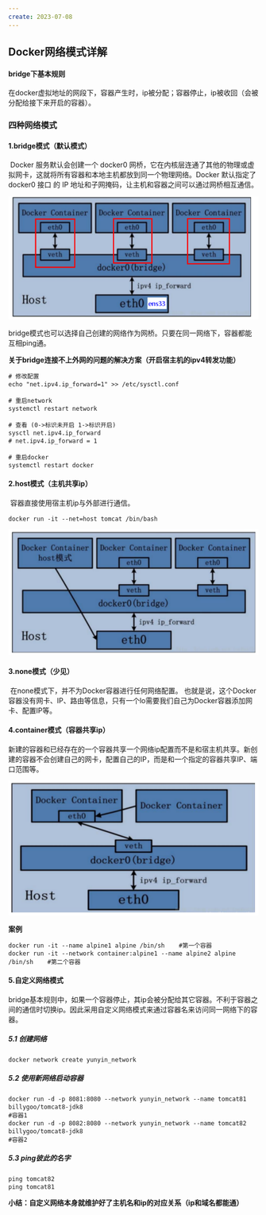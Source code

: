 ```yaml
---
create: 2023-07-08
---
```

## Docker网络模式详解

#### bridge下基本规则

​	在docker虚拟地址的网段下，容器产生时，ip被分配；容器停止，ip被收回（会被分配给接下来开启的容器）。

### 四种网络模式

#### 1.bridge模式（默认模式）

​	Docker 服务默认会创建一个 docker0 网桥，它在内核层连通了其他的物理或虚拟网卡，这就将所有容器和本地主机都放到同一个物理网络。Docker 默认指定了 docker0 接口 的 IP 地址和子网掩码，让主机和容器之间可以通过网桥相互通信。

![image-20230425102844915](assets/image-20230425102844915.png)

​	bridge模式也可以选择自己创建的网络作为网桥。只要在同一网络下，容器都能互相ping通。

**关于bridge连接不上外网的问题的解决方案（开启宿主机的ipv4转发功能）**

```shell
# 修改配置
echo "net.ipv4.ip_forward=1" >> /etc/sysctl.conf

# 重启network
systemctl restart network

# 查看 (0->标识未开启 1->标识开启)
sysctl net.ipv4.ip_forward
# net.ipv4.ip_forward = 1

# 重启docker
systemctl restart docker
```

#### 2.host模式（主机共享ip）

​	容器直接使用宿主机ip与外部进行通信。	

```shell
docker run -it --net=host tomcat /bin/bash
```

![image-20230425104131859](assets/image-20230425104131859.png)

#### 3.none模式（少见）

​	在none模式下，并不为Docker容器进行任何网络配置。 也就是说，这个Docker容器没有网卡、IP、路由等信息，只有一个lo需要我们自己为Docker容器添加网卡、配置IP等。

#### 4.container模式（容器共享ip）

​	新建的容器和已经存在的一个容器共享一个网络ip配置而不是和宿主机共享。新创建的容器不会创建自己的网卡，配置自己的IP，而是和一个指定的容器共享IP、端口范围等。

![image-20230425104402069](assets/image-20230425104402069.png)

**案例**

```shell
docker run -it --name alpine1 alpine /bin/sh	#第一个容器
docker run -it --network container:alpine1 --name alpine2 alpine /bin/sh	#第二个容器
```

#### 5.自定义网络模式

​	bridge基本规则中，如果一个容器停止，其ip会被分配给其它容器。不利于容器之间的通信时切换ip。因此采用自定义网络模式来通过容器名来访问同一网络下的容器。

##### 5.1 创建网络

```shell
docker network create yunyin_network
```

##### 5.2 使用新网络启动容器

```shell
docker run -d -p 8081:8080 --network yunyin_network --name tomcat81 billygoo/tomcat8-jdk8
#容器1
docker run -d -p 8082:8080 --network yunyin_network --name tomcat82 billygoo/tomcat8-jdk8
#容器2
```

##### 5.3 ping彼此的名字

```shell
ping tomcat82
ping tomcat81
```

**小结：自定义网络本身就维护好了主机名和ip的对应关系（ip和域名都能通）**